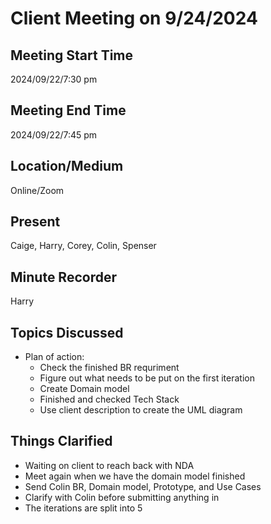 # Client Meeting on 9/24/2024

## Meeting Start Time

2024/09/22/7:30 pm

## Meeting End Time

2024/09/22/7:45 pm

## Location/Medium

Online/Zoom

## Present

Caige, Harry, Corey, Colin, Spenser

## Minute Recorder

Harry 

## Topics Discussed

- Plan of action:
  + Check the finished BR requriment
  + Figure out what needs to be put on the first iteration
  + Create Domain model
  + Finished and checked Tech Stack
  + Use client description to create the UML diagram 
  
## Things Clarified
  + Waiting on client to reach back with NDA
  + Meet again when we have the domain model finished
  + Send Colin BR, Domain model, Prototype, and Use Cases
  + Clarify with Colin before submitting anything in
  + The iterations are split into 5 


